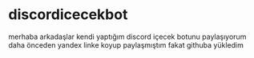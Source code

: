# discordicecekbot
merhaba arkadaşlar kendi yaptığım discord içecek botunu paylaşıyorum daha önceden yandex linke koyup paylaşmıştım fakat githuba yükledim
